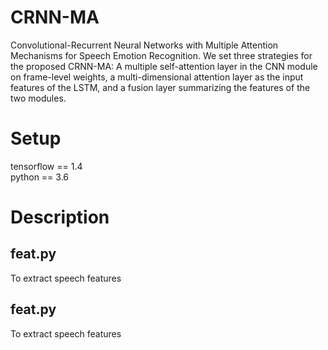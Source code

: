 # CRNN-MA
Convolutional-Recurrent Neural Networks with Multiple Attention Mechanisms for Speech Emotion Recognition. We set three strategies for the proposed CRNN-MA: A multiple self-attention layer in the CNN module on frame-level weights, a multi-dimensional attention layer as the input features of the LSTM, and a fusion layer summarizing the features of the two modules. 

# Setup
tensorflow == 1.4  
python == 3.6

# Description
## feat.py
To extract speech features  

## feat.py
To extract speech features  
